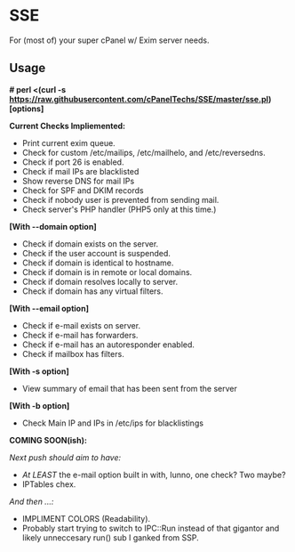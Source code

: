 SSE
================

For (most of) your super cPanel w/ Exim server needs.

Usage
--------------

**# perl <(curl -s https://raw.githubusercontent.com/cPanelTechs/SSE/master/sse.pl) [options]**


**Current Checks Impliemented:**

- Print current exim queue.
- Check for custom /etc/mailips, /etc/mailhelo, and /etc/reversedns.
- Check if port 26 is enabled.
- Check if mail IPs are blacklisted
- Show reverse DNS for mail IPs
- Check for SPF and DKIM records
- Check if nobody user is prevented from sending mail.
- Check server's PHP handler (PHP5 only at this time.)

**[With --domain option]**

- Check if domain exists on the server.
- Check if the user account is suspended.
- Check if domain is identical to hostname.
- Check if domain is in remote or local domains.
- Check if domain resolves locally to server.
- Check if domain has any virtual filters.

**[With --email option]**

- Check if e-mail exists on server.
- Check if e-mail has forwarders.
- Check if e-mail has an autoresponder enabled.
- Check if mailbox has filters.

**[With -s option]**

- View summary of email that has been sent from the server

**[With -b option]**

- Check Main IP and IPs in /etc/ips for blacklistings

**COMING SOON(ish):**

*Next push should aim to have:*

- *At LEAST* the e-mail option built in with, Iunno, one check?  Two maybe?
- IPTables chex.

*And then ...:*

- IMPLIMENT COLORS (Readability).
- Probably start trying to switch to IPC::Run instead of that gigantor and likely unneccesary run() sub I ganked from SSP.
